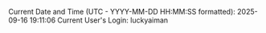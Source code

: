 Current Date and Time (UTC - YYYY-MM-DD HH:MM:SS formatted): 2025-09-16 19:11:06
Current User's Login: luckyaiman
